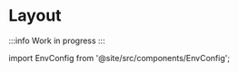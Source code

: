 # Layout

:::info
Work in progress
:::

import EnvConfig from '@site/src/components/EnvConfig';

<EnvConfig name="LAYOUT" init="basic" values="basic,popup" flags="e" versions="3.0"/>